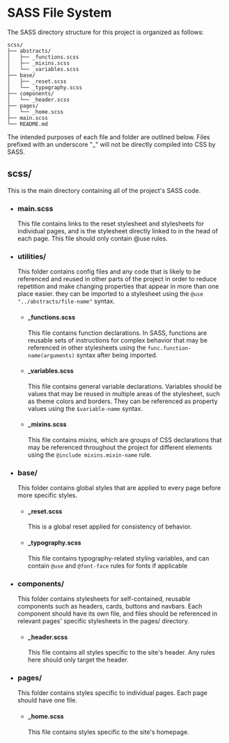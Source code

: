 # SASS File System

The SASS directory structure for this project is organized as follows:

```
scss/
├── abstracts/
│   ├── _functions.scss
│   ├── _mixins.scss
│   └── _variables.scss
├── base/
│   ├── _reset.scss
│   └── _typography.scss
├── components/
│   └── _header.scss
├── pages/
│   └── _home.scss
├── main.scss
└── README.md
```

The intended purposes of each file and folder are outlined below. Files prefixed with an underscore "\_" will not be directly compiled into CSS by SASS.

## scss/

This is the main directory containing all of the project's SASS code.

- ### main.scss

  This file contains links to the reset stylesheet and stylesheets for individual pages, and is the stylesheet directly linked to in the head of each page. This file should only contain @use rules.

- ### utilities/

  This folder contains config files and any code that is likely to be referenced and reused in other parts of the project in order to reduce repetition and make changing properties that appear in more than one place easier. they can be imported to a stylesheet using the `@use "../abstracts/file-name"` syntax.

  - #### \_functions.scss

    This file contains function declarations. In SASS, functions are reusable sets of instructions for complex behavior that may be referenced in other stylesheets using the `func.function-name(arguments)` syntax after being imported.

  - #### \_variables.scss

    This file contains general variable declarations. Variables should be values that may be reused in multiple areas of the stylesheet, such as theme colors and borders. They can be referenced as property values using the `$variable-name` syntax.

  - #### \_mixins.scss
    This file contains mixins, which are groups of CSS declarations that may be referenced throughout the project for different elements using the `@include mixins.mixin-name` rule.

- ### base/

  This folder contains global styles that are applied to every page before more specific styles.

  - #### \_reset.scss

    This is a global reset applied for consistency of behavior.

  - #### \_typography.scss

    This file contains typography-related styling variables, and can contain `@use` and `@font-face` rules for fonts if applicable

- ### components/

  This folder contains stylesheets for self-contained, reusable components such as headers, cards, buttons and navbars. Each component should have its own file, and files should be referenced in relevant pages' specific stylesheets in the pages/ directory.

  - #### \_header.scss

    This file contains all styles specific to the site's header. Any rules here should only target the header.

- ### pages/

  This folder contains styles specific to individual pages. Each page should have one file.

  - #### \_home.scss

    This file contains styles specific to the site's homepage.
